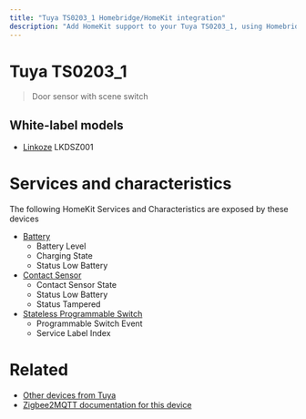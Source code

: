 ```yaml
---
title: "Tuya TS0203_1 Homebridge/HomeKit integration"
description: "Add HomeKit support to your Tuya TS0203_1, using Homebridge, Zigbee2MQTT and homebridge-z2m."
---
```

<!---
This file has been GENERATED using src/docgen/docgen.ts
DO NOT EDIT THIS FILE MANUALLY!
-->
# Tuya TS0203_1
> Door sensor with scene switch


## White-label models
* [Linkoze](../index.md#linkoze) LKDSZ001

# Services and characteristics
The following HomeKit Services and Characteristics are exposed by
these devices

* [Battery](../../battery.md)
  * Battery Level
  * Charging State
  * Status Low Battery
* [Contact Sensor](../../sensors.md)
  * Contact Sensor State
  * Status Low Battery
  * Status Tampered
* [Stateless Programmable Switch](../../action.md)
  * Programmable Switch Event
  * Service Label Index


# Related
* [Other devices from Tuya](../index.md#tuya)
* [Zigbee2MQTT documentation for this device](https://www.zigbee2mqtt.io/devices/TS0203_1.html)